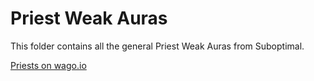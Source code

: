 # Priest Weak Auras
This folder contains all the general Priest Weak Auras from Suboptimal.

[Priests on wago.io](https://wago.io/weakauras/classes/priest)
